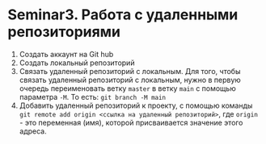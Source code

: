 ﻿# Seminar3. Работа с удаленными репозиториями

1. Создать аккаунт на Git hub
2. Создать локальный репозиторий
3. Связать удаленный репозиторий с локальным. Для того, чтобы связать удаленный репозиторий с локальным, нужно в первую очередь переименовать ветку `master` в ветку `main` с помощью параметра `-M`. То есть: `git branch -M main`
4. Добавить удаленный репозиторий к проекту, с помощью команды `git remote add origin <ссылка на удаленный репозиторий>`, где `origin` - это переменная (имя), которой присваивается значение этого адреса.
